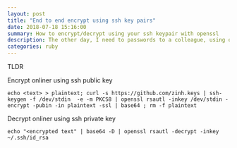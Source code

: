 ```yaml
---
layout: post
title: "End to end encrypt using ssh key pairs"
date: 2018-07-18 15:16:00
summary: How to encrypt/decrypt using your ssh keypair with openssl
description: The other day, I need to passwords to a colleague, using openssl we can a simple end-to-end encryption
categories: ruby
---
```


TLDR

Encrypt onliner using ssh public key

```
echo <text> > plaintext; curl -s https://github.com/zinh.keys | ssh-keygen -f /dev/stdin  -e -m PKCS8 | openssl rsautl -inkey /dev/stdin -encrypt -pubin -in plaintext -ssl | base64 ; rm -f plaintext
```

Decrypt onliner using ssh private key

```
echo "<encrypted text" | base64 -D | openssl rsautl -decrypt -inkey ~/.ssh/id_rsa
```
